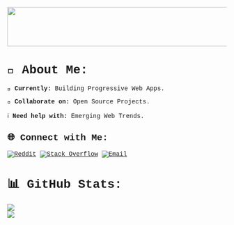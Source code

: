 
<span style="font-family: 'Courier New', monospace;">
<p align="center">

  <img src="https://i.postimg.cc/tJBgsfKw/gifs-for-github.gif" alt="gifs-for-github" width="1200" height="90">

</p>


# 👋 About Me:
🚀 **Currently:** Building Progressive Web Apps.  

💬 **Collaborate on:** Open Source Projects.  

ℹ️ **Need help with:** Emerging Web Trends. 




## 🌐 Connect with Me:
[![Reddit](https://img.shields.io/badge/Reddit-%23FF4500.svg?logo=Reddit&logoColor=white)](https://reddit.com/user/protik49) 
[![Stack Overflow](https://img.shields.io/badge/-Stackoverflow-FE7A16?logo=stack-overflow&logoColor=white)](https://stackoverflow.com/users/40643465) 
[![Email](https://img.shields.io/badge/Email-D14836?logo=gmail&logoColor=white)](mailto:protikprotik49@gmail.com) 











# 📊 GitHub Stats:
![](https://github-readme-stats.vercel.app/api?username=Protik49&theme=dark&hide_border=false&include_all_commits=true&count_private=false)  
![](https://nirzak-streak-stats.vercel.app/?user=Protik49&theme=dark&hide_border=false)  





</span>





